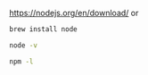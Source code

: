 https://nodejs.org/en/download/
or
```bash
brew install node
```
```bash
node -v
```
```bash
npm -l
```
